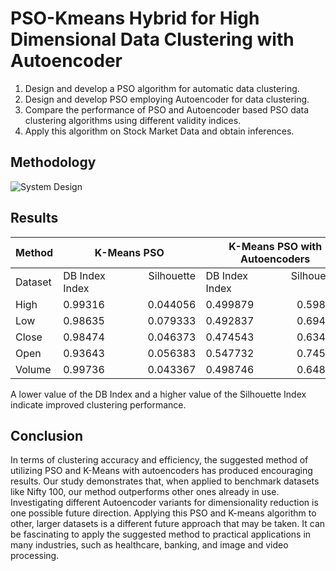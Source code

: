 # PSO-Kmeans Hybrid for High Dimensional Data Clustering with Autoencoder
1. Design and develop a PSO algorithm for automatic data clustering.
2. Design and develop PSO employing Autoencoder for data clustering.
3. Compare the performance of PSO and Autoencoder based PSO data clustering algorithms using different validity indices.
4. Apply this algorithm on Stock Market Data and obtain inferences.

## Methodology
![System Design](https://github.com/Shrinidhi1/Stock-Market-Trends-using-PSO-Kmeans-Hybrid-Clustering-with-Autoencoder/assets/83594754/bf5972d2-72e7-4b7c-9f60-9d473c9396ba)

## Results

| Method | K-Means PSO     | K-Means PSO with Autoencoders |
| -------- | --------------------- | --------------------- |
| Dataset  | DB Index&nbsp;&nbsp;&nbsp;&nbsp;&nbsp;&nbsp;&nbsp;&nbsp;&nbsp;&nbsp;&nbsp;&nbsp;&nbsp;&nbsp;&nbsp;&nbsp;Silhouette Index| DB Index&nbsp;&nbsp;&nbsp;&nbsp;&nbsp;&nbsp;&nbsp;&nbsp;&nbsp;&nbsp;&nbsp;&nbsp;&nbsp;&nbsp;&nbsp;&nbsp;Silhouette Index|
| High     | 0.99316&nbsp;&nbsp;&nbsp;&nbsp;&nbsp;&nbsp;&nbsp;&nbsp;&nbsp;&nbsp;&nbsp;&nbsp;&nbsp;&nbsp;&nbsp;&nbsp;0.044056| 0.499879&nbsp;&nbsp;&nbsp;&nbsp;&nbsp;&nbsp;&nbsp;&nbsp;&nbsp;&nbsp;&nbsp;&nbsp;&nbsp;&nbsp;&nbsp;&nbsp;0.598376|
| Low      | 0.98635&nbsp;&nbsp;&nbsp;&nbsp;&nbsp;&nbsp;&nbsp;&nbsp;&nbsp;&nbsp;&nbsp;&nbsp;&nbsp;&nbsp;&nbsp;&nbsp;0.079333| 0.492837&nbsp;&nbsp;&nbsp;&nbsp;&nbsp;&nbsp;&nbsp;&nbsp;&nbsp;&nbsp;&nbsp;&nbsp;&nbsp;&nbsp;&nbsp;&nbsp;0.694484|
| Close    | 0.98474&nbsp;&nbsp;&nbsp;&nbsp;&nbsp;&nbsp;&nbsp;&nbsp;&nbsp;&nbsp;&nbsp;&nbsp;&nbsp;&nbsp;&nbsp;&nbsp;0.046373| 0.474543&nbsp;&nbsp;&nbsp;&nbsp;&nbsp;&nbsp;&nbsp;&nbsp;&nbsp;&nbsp;&nbsp;&nbsp;&nbsp;&nbsp;&nbsp;&nbsp;0.634368|
| Open     | 0.93643&nbsp;&nbsp;&nbsp;&nbsp;&nbsp;&nbsp;&nbsp;&nbsp;&nbsp;&nbsp;&nbsp;&nbsp;&nbsp;&nbsp;&nbsp;&nbsp;0.056383| 0.547732&nbsp;&nbsp;&nbsp;&nbsp;&nbsp;&nbsp;&nbsp;&nbsp;&nbsp;&nbsp;&nbsp;&nbsp;&nbsp;&nbsp;&nbsp;&nbsp;0.745483|
| Volume   | 0.99736&nbsp;&nbsp;&nbsp;&nbsp;&nbsp;&nbsp;&nbsp;&nbsp;&nbsp;&nbsp;&nbsp;&nbsp;&nbsp;&nbsp;&nbsp;&nbsp;0.043367| 0.498746&nbsp;&nbsp;&nbsp;&nbsp;&nbsp;&nbsp;&nbsp;&nbsp;&nbsp;&nbsp;&nbsp;&nbsp;&nbsp;&nbsp;&nbsp;&nbsp;0.648464|

A lower value of the DB Index and a higher value of the Silhouette Index indicate improved clustering performance.

## Conclusion
In terms of clustering accuracy and efficiency, the suggested method of utilizing PSO and K-Means with autoencoders has produced encouraging results. Our study demonstrates that, when applied to benchmark datasets like Nifty 100, our method outperforms other ones already in use. Investigating different Autoencoder variants for dimensionality reduction is one possible future direction. Applying this PSO and K-means algorithm to other, larger datasets is a different future approach that may be taken. It can be fascinating to apply the suggested method to practical applications in many industries, such as healthcare, banking, and image and video processing.
